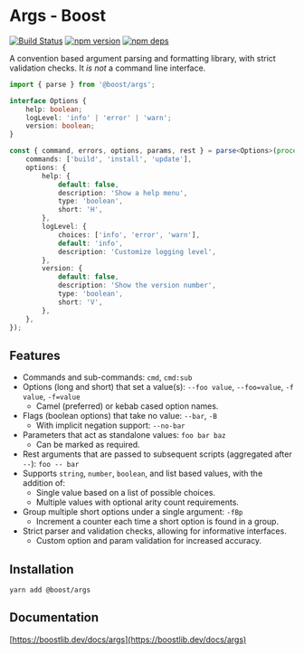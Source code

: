 # Args - Boost

[![Build Status](https://travis-ci.org/milesj/boost.svg?branch=master)](https://travis-ci.org/milesj/boost)
[![npm version](https://badge.fury.io/js/%40boost%2Fargs.svg)](https://www.npmjs.com/package/@boost/args)
[![npm deps](https://david-dm.org/milesj/boost.svg?path=packages/args)](https://www.npmjs.com/package/@boost/args)

A convention based argument parsing and formatting library, with strict validation checks. It _is
not_ a command line interface.

```ts
import { parse } from '@boost/args';

interface Options {
	help: boolean;
	logLevel: 'info' | 'error' | 'warn';
	version: boolean;
}

const { command, errors, options, params, rest } = parse<Options>(process.argv.slice(2), {
	commands: ['build', 'install', 'update'],
	options: {
		help: {
			default: false,
			description: 'Show a help menu',
			type: 'boolean',
			short: 'H',
		},
		logLevel: {
			choices: ['info', 'error', 'warn'],
			default: 'info',
			description: 'Customize logging level',
		},
		version: {
			default: false,
			description: 'Show the version number',
			type: 'boolean',
			short: 'V',
		},
	},
});
```

## Features

- Commands and sub-commands: `cmd`, `cmd:sub`
- Options (long and short) that set a value(s): `--foo value`, `--foo=value`, `-f value`, `-f=value`
  - Camel (preferred) or kebab cased option names.
- Flags (boolean options) that take no value: `--bar`, `-B`
  - With implicit negation support: `--no-bar`
- Parameters that act as standalone values: `foo bar baz`
  - Can be marked as required.
- Rest arguments that are passed to subsequent scripts (aggregated after `--`): `foo -- bar`
- Supports `string`, `number`, `boolean`, and list based values, with the addition of:
  - Single value based on a list of possible choices.
  - Multiple values with optional arity count requirements.
- Group multiple short options under a single argument: `-fBp`
  - Increment a counter each time a short option is found in a group.
- Strict parser and validation checks, allowing for informative interfaces.
  - Custom option and param validation for increased accuracy.

## Installation

```
yarn add @boost/args
```

## Documentation

[https://boostlib.dev/docs/args](https://boostlib.dev/docs/args)
